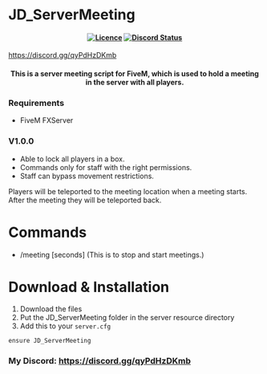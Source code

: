 # JD_ServerMeeting

<h4 align="center">
	<a href="https://github.com/JokeDevil/JD_ServerMeeting/releases/latest" title=""><img alt="Licence" src="https://img.shields.io/github/release/JokeDevil/JD_ServerMeeting.svg"></a>
	<a href="https://discord.gg/qyPdHzDKmb" title=""><img alt="Discord Status" src="https://discordapp.com/api/guilds/721339695199682611/widget.png"></a>
</h4>

https://discord.gg/qyPdHzDKmb

<h4 align="center">
This is a server meeting script for FiveM, which is used to hold a meeting in the server with all players.
</h5>

### Requirements
- FiveM FXServer

### V1.0.0
- Able to lock all players in a box.
- Commands only for staff with the right permissions.
- Staff can bypass movement restrictions.

Players will be teleported to the meeting location when a meeting starts.
After the meeting they will be teleported back.

# Commands
- /meeting [seconds] (This is to stop and start meetings.)

# Download & Installation

1. Download the files
2. Put the JD_ServerMeeting folder in the server resource directory
3. Add this to your `server.cfg`
```
ensure JD_ServerMeeting
```

### My Discord: https://discord.gg/qyPdHzDKmb
